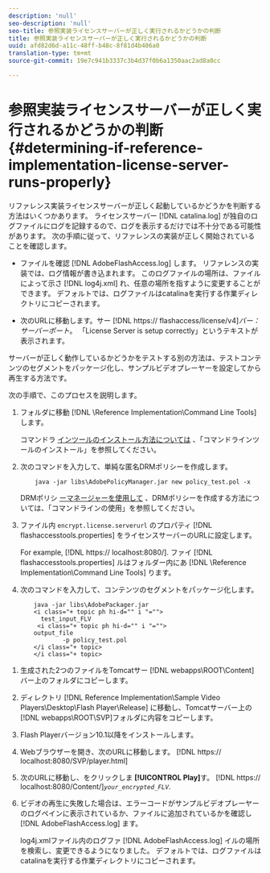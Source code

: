 ```yaml
---
description: 'null'
seo-description: 'null'
seo-title: 参照実装ライセンスサーバーが正しく実行されるかどうかの判断
title: 参照実装ライセンスサーバーが正しく実行されるかどうかの判断
uuid: afd82d6d-a11c-48ff-b48c-8f81d4b406a0
translation-type: tm+mt
source-git-commit: 19e7c941b3337c3b4d37f0b6a1350aac2ad8a0cc

---
```



# 参照実装ライセンスサーバーが正しく実行されるかどうかの判断 {#determining-if-reference-implementation-license-server-runs-properly}

リファレンス実装ライセンスサーバーが正しく起動しているかどうかを判断する方法はいくつかあります。 ライセンスサーバー [!DNL catalina.log] が独自のログファイルにログを記録するので、ログを表示するだけでは不十分である可能性があります。 次の手順に従って、リファレンスの実装が正しく開始されていることを確認します。

* ファイルを確認 [!DNL AdobeFlashAccess.log] します。 リファレンスの実装では、ログ情報が書き込まれます。 このログファイルの場所は、ファイルによって示さ [!DNL log4j.xml] れ、任意の場所を指すように変更することができます。 デフォルトでは、ログファイルはcatalinaを実行する作業ディレクトリにコピーされます。

* 次のURLに移動します。サー [!DNL https:// flashaccess/license/v4]*バー：サーバーポート&#x200B;*。 「License Server is setup correctly」というテキストが表示されます。

サーバーが正しく動作しているかどうかをテストする別の方法は、テストコンテンツのセグメントをパッケージ化し、サンプルビデオプレーヤーを設定してから再生する方法です。

次の手順で、このプロセスを説明します。

1. フォルダに移動 [!DNL \Reference Implementation\Command Line Tools] します。

   コマンドラ [インツールのインストール方法については](../drm-reference-implementations/command-line-tools/install-command-line-tools.md) 、「コマンドラインツールのインストール」を参照してください。

1. 次のコマンドを入力して、単純な匿名DRMポリシーを作成します。

   ```
       java -jar libs\AdobePolicyManager.jar new policy_test.pol -x
   ```

   DRMポリシ [ーマネージャーを使用して](../drm-reference-implementations/command-line-tools/configure-command-line-tools/policy-manager/policy-manager-command-line-usage.md) 、DRMポリシーを作成する方法については、「コマンドラインの使用」を参照してください。

1. ファイル内 `encrypt.license.serverurl` のプロパティ [!DNL flashaccesstools.properties] をライセンスサーバーのURLに設定します。

   For example, [!DNL https:// localhost:8080/]. ファイ [!DNL flashaccesstools.properties] ルはフォルダー内にあ [!DNL \Reference Implementation\Command Line Tools] ります。

1. 次のコマンドを入力して、コンテンツのセグメントをパッケージ化します。

```
       java -jar libs\AdobePackager.jar  
       <i class="+ topic ph hi-d="" i "="">
         test_input_FLV  
        <i class="+ topic ph hi-d="" i "="">
       output_file  
               -p policy_test.pol 
       </i class="+ topic> 
       </i class="+ topic>
```

1. 生成された2つのファイルをTomcatサー [!DNL webapps\ROOT\Content] バー上のフォルダにコピーします。
1. ディレクトリ [!DNL Reference Implementation\Sample Video Players\Desktop\Flash Player\Release] に移動し、Tomcatサーバー上の[!DNL webapps\ROOT\SVP\]フォルダに内容をコピーします。

1. Flash Playerバージョン10.1以降をインストールします。
1. Webブラウザーを開き、次のURLに移動します。 [!DNL        https:// localhost:8080/SVP/player.html]

1. 次のURLに移動し、をクリックしま **[!UICONTROL Play]**&#x200B;す。 [!DNL https:// localhost:8080/Content/]*`your_encrypted_FLV`*.

1. ビデオの再生に失敗した場合は、エラーコードがサンプルビデオプレーヤーのログペインに表示されているか、ファイルに追加されているかを確認し [!DNL AdobeFlashAccess.log] ます。

   log4j.xmlファイル内のログファ [!DNL AdobeFlashAccess.log] イルの場所を検索し、変更できるようになりました。 デフォルトでは、ログファイルはcatalinaを実行する作業ディレクトリにコピーされます。


